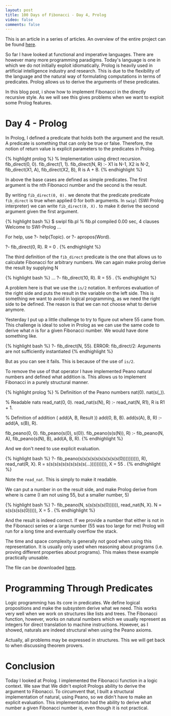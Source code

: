 ```yaml
---
layout: post
title: 100 Days of Fibonacci - Day 4, Prolog
video: false
comments: false
---
```

This is an article in a series of articles. An overview of the entire
project can be found [here](/blog/100-days-of-fibonacci-overview/).

So far I have looked at functional and imperative languages. There are however
many more programming paradigms. Today's language is one in which
we do not initially exploit idiomatically. Prolog is heavily used in
artificial intelligence industry and research. This is due to
the flexibility of the language and the natural way of formulating
computations in terms of predicates. Prolog allows us to derive
the arguments of these predicates.

In this blog post, i show how to implement Fibonacci in the directly
recursive style. As we will see this gives problems when we want to
exploit some Prolog features.

# Day 4 - Prolog
In Prolog, I defined a predicate that holds both the argument and the
result. A predicate is something that can only be true or false.
Therefore, the notion of return value is explicit parameters to the
predicates in Prolog.

{% highlight prolog %}
% Implementation using direct recursion.
fib_direct(0, 0).
fib_direct(1, 1).
fib_direct(N, R) :-
    X1 is N-1,
    X2 is N-2,
    fib_direct(X1, A),
    fib_direct(X2, B),
    R is A + B.
{% endhighlight %}

In above the base cases are defined as simple predicates. The first argument
is the nth Fibonacci number and the second is the result.

By writing `fib_direct(0, 0).` we denote that the predicate predicate
`fib_direct` is true when applied 0 for both arguments. In `swipl`
(SWI Prolog interpreter) we can write `fib_direct(0, X).` to make
it derive the second argument given the first argument.

{% highlight bash %}
$ swipl fib.pl 
% fib.pl compiled 0.00 sec, 4 clauses
Welcome to SWI-Prolog ...

For help, use ?- help(Topic). or ?- apropos(Word).

?- fib_direct(0, R).
R = 0 .
{% endhighlight %}

The third definition of the `fib_direct` predicate is the one that
allows us to calculate Fibonacci for arbitrary numbers. We can again
make prolog derive the result by supplying N

{% highlight bash %}
...
?- fib_direct(10, R).
R = 55 .
{% endhighlight %}

A problem here is that we use the `is/2` notation. It enforces evaluation
of the right side and puts the result in the variable on the left side.
This is something we want to avoid in logical programming, as we need the
right side to be defined. The reason is that we can not choose what to derive anymore.

Yesterday I put up a little challenge to try to figure out where 55 came from.
This challenge is ideal to solve in Prolog as we can use the
same code to derive what _n_ is for a given Fibonacci number. We would have
done something like.

{% highlight bash %}
?- fib_direct(N, 55).
ERROR: fib_direct/2: Arguments are not sufficiently instantiated
{% endhighlight %}

But as you can see it fails. This is because of the use of `is/2`.

To remove the use of that operator I have implemented Peano natural
numbers and defined what addition is. This allows us to implement
Fibonacci in a purely structural manner.

{% highlight prolog %}
% Definiition of the Peano numbers
nat(0).
nat(s(_)).

% Readable nats
read_nat(0, 0).
read_nat(s(N), R) :-
    read_nat(N, R1),
    R is R1 + 1.

% Definition of addition ( add(A, B, Result ))
add(0, B, B).
add(s(A), B, R) :- add(A, s(B), R).
    
fib_peano(0, 0).
fib_peano(s(0), s(0)).
fib_peano(s(s(N)), R) :-
    fib_peano(N, A),
    fib_peano(s(N), B),
    add(A, B, R).
{% endhighlight %}

And we don't need to use explicit evaluation.

{% highlight bash %}
?- fib_peano(s(s(s(s(s(s(s(s(s(s(0)))))))))), R), read_nat(R, X).
R = s(s(s(s(s(s(s(s(s(s(...)))))))))),
X = 55 .
{% endhighlight %}

Note the `read_nat`. This is simply to make it readable.

We can put a number in on the result side, and make Prolog
derive from where is came (I am not using 55, but a smaller number, 5)

{% highlight bash %}
?- fib_peano(N, s(s(s(s(s(0)))))), read_nat(N, X).
N = s(s(s(s(s(0))))),
X = 5 .
{% endhighlight %}

And the result is indeed correct. If we provide a number that
either is not in the Fibonacci series or a large number (55 was too
large for me) Prolog will run for a long time and eventually
overflow the stack.

The time and space complexity is generally not good when using this
representation. It is usually only used when reasoning about programs
(i.e. proving different properties about programs). This makes these
example practically unusable.

The file can be downloaded
[here](https://github.com/madsbuch/snippets/blob/master/fibonacci/fib.pl).

# Programming Through Predicates
Logic programming has its core in predicates. We define logical
propositions and make the subsystem derive what we need. This works
very well when we work on structures like lists and trees. The Fibonacci
function, however, works on natural numbers which we usually represent as
integers for direct translation to machine instructions.
However, as I showed, naturals are indeed structural when using the Peano
axioms.

Actually, all problems may be expressed in structures. This we will
get back to when discussing theorem provers.

# Conclusion
Today I looked at Prolog. I implemented the Fibonacci function
in a logic context. We saw that We didn't exploit Prologs ability
to derive the argument to Fibonacci. To circumvent that, I
built a structural implementation of natural, using Peano,
so we didn't have to make an explicit evaluation. This implementation
had the ability to derive what number a given Fibonacci number is,
even though it is not practical.

